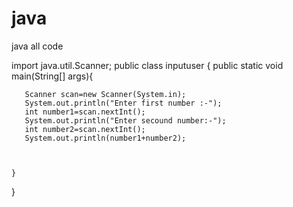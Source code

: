 # java
java all code

 import java.util.Scanner;
public class inputuser {
   public static void main(String[] args){

       Scanner scan=new Scanner(System.in);
       System.out.println("Enter first number :-");
       int number1=scan.nextInt();
       System.out.println("Enter secound number:-");
       int number2=scan.nextInt();
       System.out.println(number1+number2);



    }

}

